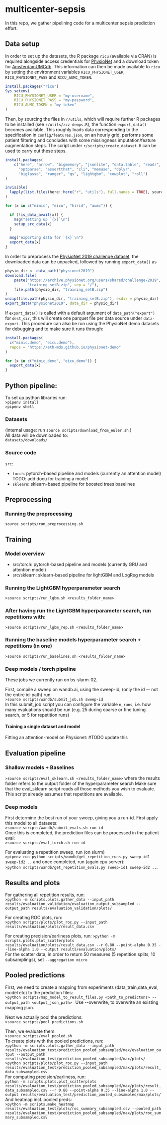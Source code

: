 # multicenter-sepsis

In this repo, we gather pipelining code for a multicenter sepsis prediction effort.

## Data setup

In order to set up the datasets, the R package `ricu` (available via CRAN) is required alongside access credentials for [PhysioNet](https://physionet.org) and a download token for [AmsterdamUMCdb](https://amsterdammedicaldatascience.nl/#amsterdamumcdb). This information can then be made available to `ricu` by setting the environment variables `RICU_PHYSIONET_USER`, `RICU_PHYSIONET_PASS` and `RICU_AUMC_TOKEN`.

```r
install.packages("ricu")
Sys.setenv(
    RICU_PHYSIONET_USER = "my-username",
    RICU_PHYSIONET_PASS = "my-password",
    RICU_AUMC_TOKEN = "my-token"
)
```

Then, by sourcing the files in `r/utils`, which will require further R packages to be installed (see `r/utils/zzz-demps.R`), the function `export_data()` becomes available. This roughly loads data corresponding to the specification in `config/features.json`, on an hourly grid, performs some patient filtering and concludes with some missingness imputation/feature augmentation steps. The script under `r/scripts/create_dataset.R` can be used to carry out these steps.

```r
install.packages(
    c("here", "arrow", "bigmemory", "jsonlite", "data.table", "readr",
      "optparse", "assertthat", "cli", "memuse", "dplyr",
      "biglasso", "ranger", "qs", "lightgbm", "cowplot", "roll")
)

invisible(
  lapply(list.files(here::here("r", "utils"), full.names = TRUE), source)
)

for (x in c("mimic", "eicu", "hirid", "aumc")) {

  if (!is_data_avail(x)) {
    msg("setting up `{x}`\n")
    setup_src_data(x)
  }

  msg("exporting data for `{x}`\n")
  export_data(x)
}
```

In order to preprocess the [PhysioNet 2019 challenge dataset](https://physionet.org/content/challenge-2019/1.0.0/), the downloaded data can be unpacked, followed by running `export_data()` as

```r
physio_dir <- data_path("physionet2019")
download.file(
    paste("https://archive.physionet.org/users/shared/challenge-2019",
          "training_setB.zip", sep = "/"),
    file.path(physio_dir, "training_setB.zip")
)
unzip(file.path(physio_dir, "training_setB.zip"), exdir = physio_dir)
export_data("physionet2019", data_dir = physio_dir)
```

If `export_data()` is called with a default argument of `data_path("export")` for `dest_dir`, this will create one parquet file per data source under `data-export`. This procedure can also be run using the PhysioNet demo datasets for debugging and to make sure it runs through:

```r
install.packages(
  c("mimic.demo", "eicu.demo"),
  repos = "https://eth-mds.github.io/physionet-demo"
)

for (x in c("mimic_demo", "eicu_demo")) {
  export_data(x)
}
```

## Python pipeline:  
To set up python libraries run:  
```>pipenv install```  
```>pipenv shell```  

### Datasets   

(internal usage: run ``` source scripts/download_from_euler.sh ``` )  
All data will be downloaded to:   
```datasets/downloads/```  

### Source code

`src`:
- `torch`: pytorch-based pipeline and models (currently an attention model)  
    TODO: add docu for training a  model  
- `sklearn`: sklearn-based pipeline for boosted trees baselines

## Preprocessing  
 
### Running the preprocessing
```source scripts/run_preprocessing.sh```  

## Training  

### Model overview   
- src/torch: pytorch-based pipeline and models (currently GRU and attention model)  
- src/sklearn: sklearn-based pipeline for lightGBM and LogReg models 

### Running the LightGBM hyperparameter search      
 ```>source scripts/run_lgbm.sh <results_folder_name>```   

### After having run the LightGBM hyperparameter search, run repetitions with:        
 ```>source scripts/run_lgbm_rep.sh <results_folder_name>```   

### Running the baseline models hyperparameter search + repetitions (in one)   
 ```>source scripts/run_baselines.sh <results_folder_name>```   

### Deep models / torch pipeline
These jobs we currently run on bs-slurm-02.

First, compile a sweep on wandb.ai, using the sweep-id, (only the id -- not the entire id-path) run:  
 ```>source scripts/wandb/submit_job.sh sweep-id```  
In this submit_job script you can configure the variable `n_runs`, i.e. how many evaluations should be run (e.g. 25 during coarse or fine tuning search,
or 5 for repetition runs)

#### Training a single dataset and model
Fitting an attention-model on Physionet: #TODO update this

## Evaluation pipeline  

### Shallow models + Baselines  

```>source scripts/eval_sklearn.sh <results_folder_name>``` where the results folder refers to the output folder of the hyperparameter search
Make sure that the eval_sklearn script reads all those methods you wish to evaluate. This script already assumes that repetitions are available.  

### Deep models  

First determine the best run of your sweep, giving you a run-id.
First apply this model to all datasets:  
```>source scripts/wandb/submit_evals.sh run-id```   
Once this is completed, the prediction files can be processed in the patient eval:  
```>source scripts/eval_torch.sh run-id```  

For evaluating a repetition sweep, run (on slurm)   
```>pipenv run python scripts/wandb/get_repetition_runs.py sweep-id1 sweep-id2 ..``` and once completed, run (again cpu server):    
```>python scripts/wandb/get_repetition_evals.py sweep-id1 sweep-id2 ..```.  

## Results and plots

For gathering all repetition results, run:  
```>python -m scripts.plots.gather_data --input_path results/evaluation_validation/evaluation_output_subsampled --output_path results/evaluation_validation/plots/ ```  

For creating ROC plots, run:  
```>python scripts/plots/plot_roc.py --input_path results/evaluation/plots/result_data.csv```  

For creating precision/earliness plots, run:
```>python -m scripts.plots.plot_scatterplots results/evaluation/plots/result_data.csv --r 0.80 --point-alpha 0.35 --line-alpha 1.0 --output results/evaluation/plots/```  
For the scatter data, in order to return 50 measures (5 repetition splits, 10 subsamplings), set ```--aggregation micro```

## Pooled predictions  

First, we need to create a mapping from experiments (data_train,data_eval, model etc) to the prediction files:  
```>python scripts/map_model_to_result_files.py <path_to_predictons> --output_path <output_json_path> ``` Use --overwrite, to overwrite an existing mapping json. 
 
Next we actually pool the predictions:  
```>source scripts/pool_predictions.sh```    

Then, we evaluate them:  
```>source scripts/eval_pooled.sh```  
To create plots with the pooled predictions, run:  
```>python -m scripts.plots.gather_data --input_path results/evaluation_test/prediction_pooled_subsampled/max/evaluation_output --output_path results/evaluation_test/prediction_pooled_subsampled/max/plots/```  
```>python scripts/plots/plot_roc.py --input_path results/evaluation_test/prediction_pooled_subsampled/max/plots/result_data_subsampled.csv```  
For computing precision/earliness, run:  
```python -m scripts.plots.plot_scatterplots results/evaluation_test/prediction_pooled_subsampled/max/plots/result_data_subsampled.csv --r 0.80 --point-alpha 0.35 --line-alpha 1.0 --output results/evaluation_test/prediction_pooled_subsampled/max/plots/``` 
And heatmap incl. pooled preds:  
```>python -m scripts.make_heatmap results/evaluation_test/plots/roc_summary_subsampled.csv --pooled_path results/evaluation_test/prediction_pooled_subsampled/max/plots/roc_summary_subsampled.csv```  
